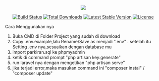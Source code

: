 <p align="center"><img src="https://laravel.com/assets/img/components/logo-laravel.svg"></p>

<p align="center">
<a href="https://travis-ci.org/laravel/framework"><img src="https://travis-ci.org/laravel/framework.svg" alt="Build Status"></a>
<a href="https://packagist.org/packages/laravel/framework"><img src="https://poser.pugx.org/laravel/framework/d/total.svg" alt="Total Downloads"></a>
<a href="https://packagist.org/packages/laravel/framework"><img src="https://poser.pugx.org/laravel/framework/v/stable.svg" alt="Latest Stable Version"></a>
<a href="https://packagist.org/packages/laravel/framework"><img src="https://poser.pugx.org/laravel/framework/license.svg" alt="License"></a>
</p>
Cara Menggunakan nya 

1. Buka CMD di Folder Project yang sudah di download
2. Copy .env.example,lalu Rename/Save as menjadi ".env" . setelah itu Setting .env nya,sesuaikan dengan database mu
3. import parkiran.sql ke phpmyadmin
4. ketik di command prompt "php artisan key:generate"
5. run laravel nya dengan mengetikan "php artisan serve"
6. jika terjadi error,maka masukan command ini "composer instal" / "composer update"
